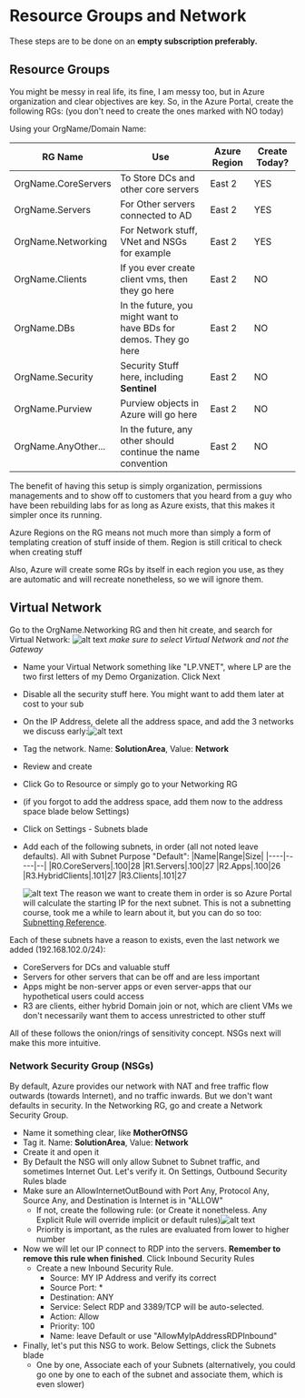 # Resource Groups and Network
These steps are to be done on an **empty subscription preferably.** 

## Resource Groups
You might be messy in real life, its fine, I am messy too, but in Azure organization and clear objectives are key. So, in the Azure Portal, create the following RGs: (you don't need to create the ones marked with NO today)

Using your OrgName/Domain Name:

| RG Name | Use | Azure Region|Create Today?|
|--------|-------|--------|----|
|OrgName.CoreServers| To Store DCs and other core servers|East 2| YES |
|OrgName.Servers | For Other servers connected to AD|East 2| YES |
|OrgName.Networking| For Network stuff, VNet and NSGs for example|East 2| YES |
|OrgName.Clients | If you ever create client vms, then they go here |East 2| NO |
|OrgName.DBs| In the future, you might want to have BDs for demos. They go here |East 2| NO |
|OrgName.Security| Security Stuff here, including **Sentinel** |East 2| NO|
|OrgName.Purview | Purview objects in Azure will go here | East 2|NO |
|OrgName.AnyOther...| In the future, any other should continue the name convention |East 2| NO |

The benefit of having this setup is simply organization, permissions managements and to show off to customers that you heard from a guy who have been rebuilding labs for as long as Azure exists, that this makes it simpler once its running. 

Azure Regions on the RG means not much more than simply a form of templating creation of stuff inside of them. Region is still critical to check when creating stuff

Also, Azure will create some RGs by itself in each region you use, as they are automatic and will recreate nonetheless, so we will ignore them. 

## Virtual Network
Go to the OrgName.Networking RG and then hit create, and search for Virtual Network: ![alt text](<../screenshots/Screenshot 2025-05-07 104140.png>)
*make sure to select Virtual Network and not the Gateway*

* Name your Virtual Network something like "LP.VNET", where LP are the two first letters of my Demo Organization. Click Next
* Disable all the security stuff here. You might want to add them later at cost to your sub
* On the IP Address, delete all the address space, and add the 3 networks we discuss early:![alt text](<../screenshots/Screenshot 2025-05-07 104809.png>)
* Tag the network. Name: **SolutionArea**, Value: **Network**
* Review and create
* Click Go to Resource or simply go to your Networking RG
* (if you forgot to add the address space, add them now to the address space blade below Settings)
* Click on Settings - Subnets blade
* Add each of the following subnets, in order (all not noted leave defaults). All with Subnet Purpose "Default":
  |Name|Range|Size|
  |----|-----|--|
  |R0.CoreServers|.100|28
  |R1.Servers|.100|27
  |R2.Apps|.100|26
  |R3.HybridClients|.101|27
  |R3.Clients|.101|27

  ![alt text](<../screenshots/Screenshot 2025-05-07 110953.png>)
The reason we want to create them in order is so Azure Portal will calculate the starting IP for the next subnet. This is not a subnetting course, took me a while to learn about it, but you can do so too: [Subnetting Reference](https://www.packetcoders.io/a-beginners-guide-to-subnetting/).

Each of these subnets have a reason to exists, even the last network we added (192.168.102.0/24):
  *   CoreServers for DCs and valuable stuff
  *   Servers for other servers that can be off and are less important
  *   Apps might be non-server apps or even server-apps that our hypothetical users could access
  *   R3 are clients, either hybrid Domain join or not, which are client VMs we don't necessarily want them to access unrestricted to other stuff

All of these follows the onion/rings of sensitivity concept. NSGs next will make this more intuitive.

### Network Security Group (NSGs)

By default, Azure provides our network with NAT and free traffic flow outwards (towards Internet), and no traffic inwards. But we don't want defaults in security. In the Networking RG, go and create a Network Security Group.
* Name it something clear, like **MotherOfNSG**
* Tag it. Name: **SolutionArea**, Value: **Network**
* Create it and open it
* By Default the NSG will only allow Subnet to Subnet traffic, and sometimes Internet Out. Let's verify it. On Settings, Outbound Security Rules blade
* Make sure an AllowInternetOutBound with Port Any, Protocol Any, Source Any, and Destination is Internet is in "ALLOW"
  * If not, create the following rule: (or Create it nonetheless. Any Explicit Rule will override implicit or default rules)![alt text](<../screenshots/Screenshot 2025-05-07 112625.png>)
  * Priority is important, as the rules are evaluated from lower to higher number
* Now we will let our IP connect to RDP into the servers. **Remember to remove this rule when finished**. Click Inbound Security Rules
  * Create a new Inbound Security Rule.
    * Source: MY IP Address and verify its correct
    * Source Port: *
    * Destination: ANY
    * Service: Select RDP and 3389/TCP will be auto-selected.
    * Action: Allow
    * Priority: 100
    * Name: leave Default or use "AllowMyIpAddressRDPInbound"
* Finally, let's put this NSG to work. Below Settings, click the Subnets blade
  * One by one, Associate each of your Subnets (alternatively, you could go one by one to each of the subnet and associate them, which is even slower)


